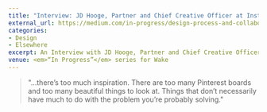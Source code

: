 ```yaml
---
title: "Interview: JD Hooge, Partner and Chief Creative Officer at Instrument"
external_url: https://medium.com/in-progress/design-process-and-collaboration-at-instrument-488b7747d0ce
categories:
- Design
- Elsewhere
excerpt: An Interview with JD Hooge, Partner and Chief Creative Officer
venue: <em>“In Progress”</em> series for Wake
---
```


> "...there’s too much inspiration. There are too many Pinterest boards and too many beautiful things to look at. Things that don’t necessarily have much to do with the problem you’re probably solving."